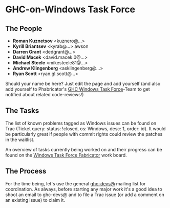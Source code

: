 # GHC-on-Windows Task Force

## The People

- **Roman Kuznetsov** \<kuznero@…\>
- **Kyrill Briantsev** \<kyrab@…\> awson
- **Darren Grant** \<dedgrant@…\>
- **David Macek** \<david.macek.0@…\>
- **Michael Steele** \<mikesteele81@…\>
- **Andrew Klingenberg** \<asklingenberg@…\>
- **Ryan Scott** \<ryan.gl.scott@…\>


Should your name be here? Just edit the page and add yourself 
(and also add yourself to Phabricator's [ GHC Windows Task Force](https://phabricator.haskell.org/project/view/11/)-Team to get notified about related code-reviews!)

## The Tasks


The list of known problems tagged as Windows issues can be found on Trac (Ticket query: status: !closed, os: Windows, desc: 1, order: id). It would be particularly great if people with commit rights could review the patches in the waitlist.


An overview of tasks currently being worked on and their progress can be found on the [ Windows Task Force Fabricator](https://phabricator.haskell.org/project/board/11/) work board.

## The Process


For the time being, let's use the general [ ghc-devs@](http://www.haskell.org/pipermail/ghc-devs/) mailing list for coordination. As always, before starting any major work it's a good idea to shoot an email to ghc-devs@ and to file a Trac issue (or add a comment on an existing issue) to claim it.
